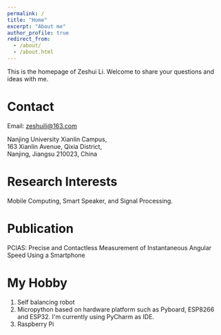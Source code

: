 ```yaml
---
permalink: /
title: "Home"
excerpt: "About me"
author_profile: true
redirect_from: 
  - /about/
  - /about.html
---
```

This is the homepage of Zeshui Li. Welcome to share your questions and ideas with me.

Contact
======
Email: zeshuili@163.com  

Nanjing University Xianlin Campus,  
163 Xianlin Avenue, Qixia District,  
Nanjing, Jiangsu 210023, China

Research Interests
======
Mobile Computing, Smart Speaker, and Signal Processing.

Publication
======
PCIAS: Precise and Contactless Measurement of Instantaneous Angular Speed Using a Smartphone

My Hobby
======
1. Self balancing robot
2. Micropython based on hardware platform such as Pyboard, ESP8266 and ESP32. I'm currently using PyCharm as IDE.
3. Raspberry Pi
